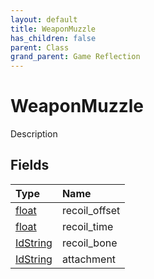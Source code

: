 ```yaml
---
layout: default
title: WeaponMuzzle
has_children: false
parent: Class
grand_parent: Game Reflection
---
```

# WeaponMuzzle
Description 

## Fields
| Type | Name |
|:-------------|:--------------|
| [float](/game-reflection/components/float.md) | recoil_offset |
| [float](/game-reflection/components/float.md) | recoil_time |
| [IdString](/game-reflection/components/id_string.md) | recoil_bone |
| [IdString](/game-reflection/components/id_string.md) | attachment |
